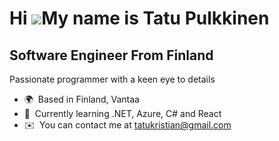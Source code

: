 Hi ![](https://user-images.githubusercontent.com/18350557/176309783-0785949b-9127-417c-8b55-ab5a4333674e.gif)My name is Tatu Pulkkinen
======================================================================================================================================

Software Engineer From Finland
-----------------------------------------

Passionate programmer with a keen eye to details
*   🌍  Based in Finland, Vantaa
*   🧠  Currently learning .NET, Azure, C# and React
*   ✉️  You can contact me at [tatukristian@gmail.com](mailto:tatukristian@gmail.com)
